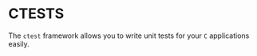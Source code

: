 CTESTS
======

The `ctest` framework allows you to write unit tests for your `C` applications easily.
